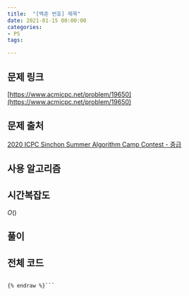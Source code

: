 ```yaml
---
title:  "[백준 번호] 제목"
date: 2021-01-15 00:00:00
categories: 
- PS
tags:

---
```


## 문제 링크
[https://www.acmicpc.net/problem/19650](https://www.acmicpc.net/problem/19650)

## 문제 출처
[2020 ICPC Sinchon Summer Algorithm Camp Contest - 중급](https://www.acmicpc.net/category/detail/2290)

## 사용 알고리즘



## 시간복잡도
$O()$

## 풀이


## 전체 코드
```cpp{% raw %}

{% endraw %}```
```
